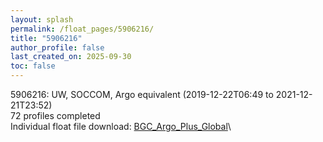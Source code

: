 ```yaml
---
layout: splash
permalink: /float_pages/5906216/
title: "5906216"
author_profile: false
last_created_on: 2025-09-30
toc: false
---
```

 
5906216: UW, SOCCOM, Argo equivalent (2019-12-22T06:49 to 2021-12-21T23:52)\
72 profiles completed\
Individual float file download: [BGC_Argo_Plus_Global](https://ftp.soest.hawaii.edu/bgc_argo_plus/Individual_Floats/outliers_removed/5906216_Sprof_processed.nc)\
